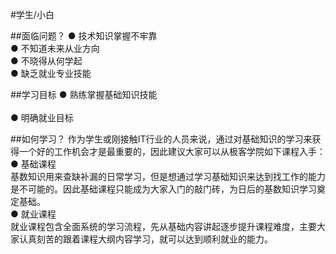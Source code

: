#学生/小白

##面临问题？
  ● 技术知识掌握不牢靠<br>
  ● 不知道未来从业方向<br>
  ● 不晓得从何学起<br>
  ● 缺乏就业专业技能<br>  
  
##学习目标
  ● 熟练掌握基础知识技能<br>  
  ● 明确就业目标<br>  
  
##如何学习？
作为学生或刚接触IT行业的人员来说，通过对基础知识的学习来获得一个好的工作机会才是最重要的，因此建议大家可以从极客学院如下课程入手：<br>
  ● 基础课程<br>
  基数知识用来查缺补漏的日常学习，但是想通过学习基础知识来达到找工作的能力是不可能的。因此基础课程只能成为大家入门的敲门砖，为日后的基数知识学习奠定基础。<br>
  ● 就业课程<br>
  就业课程包含全面系统的学习流程，先从基础内容讲起逐步提升课程难度，主要大家认真刻苦的跟着课程大纲内容学习，就可以达到顺利就业的能力。

